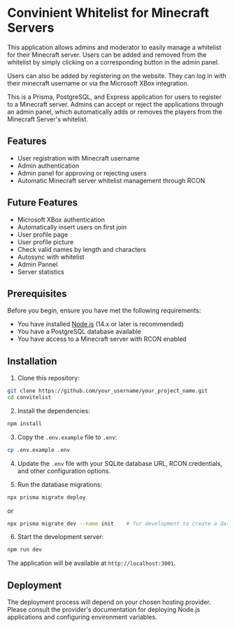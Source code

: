 # Convinient Whitelist for Minecraft Servers

This application allows admins and moderator to easily manage a whitelist for their Minecraft server.
Users can be added and removed from the whitelist by simply clicking on a corresponding button in the admin panel.

Users can also be added by registering on the website. They can log in with their minecraft username or via the Microsoft XBox integration.

This is a Prisma, PostgreSQL, and Express application for users to register to a Minecraft server. Admins can accept or reject the applications through an admin panel, which automatically adds or removes the players from the Minecraft Server's whitelist.

## Features

- User registration with Minecraft username
- Admin authentication
- Admin panel for approving or rejecting users
- Automatic Minecraft server whitelist management through RCON

## Future Features
* Microsoft XBox authentication
* Automatically insert users on first join
* User profile page
* User profile picture
* Check valid names by length and characters
* Autosync with whitelist
* Admin Pannel
* Server statistics

## Prerequisites

Before you begin, ensure you have met the following requirements:

- You have installed [Node.js](https://nodejs.org/) (14.x or later is recommended)
- You have a PostgreSQL database available
- You have access to a Minecraft server with RCON enabled

## Installation

1. Clone this repository:
```bash
git clone https://github.com/your_username/your_project_name.git
cd convitelist
```

2. Install the dependencies:
```bash
npm install
```

3. Copy the `.env.example` file to `.env`:
```bash
cp .env.example .env
```

4. Update the `.env` file with your SQLite database URL, RCON credentials, and other configuration options.

5. Run the database migrations:
```bash
npx prisma migrate deploy
```
or
```bash
npx prisma migrate dev --name init    # for development to create a database
```

6. Start the development server:
```bash
npm run dev
```

The application will be available at `http://localhost:3001`.

## Deployment

The deployment process will depend on your chosen hosting provider. Please consult the provider's documentation for deploying Node.js applications and configuring environment variables.